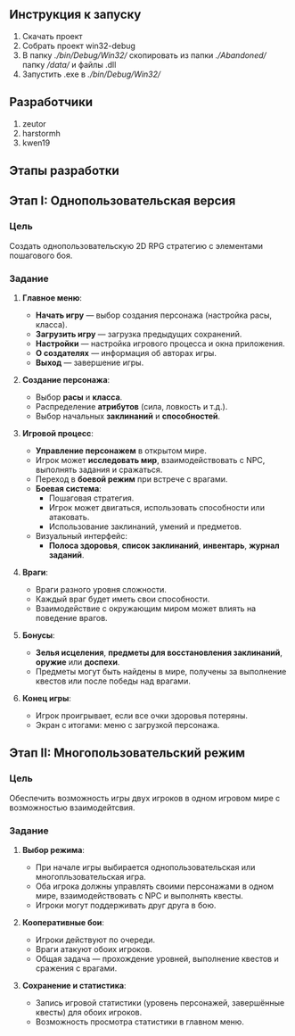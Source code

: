 ## Инструкция к запуску
1. Скачать проект
2. Собрать проект win32-debug
3. В папку *./bin/Debug/Win32/* скопировать из папки *./Abandoned/* папку */data/* и файлы .dll
4. Запустить .exe в *./bin/Debug/Win32/*

## Разработчики
1. zeutor
2. harstormh
3. kwen19

## Этапы разработки
## Этап I: Однопользовательская версия

### Цель
Создать однопользовательскую 2D RPG стратегию с элементами пошагового боя.

### Задание

1. **Главное меню**:
   - **Начать игру** — выбор создания персонажа (настройка расы, класса).
   - **Загрузить игру** — загрузка предыдущих сохранений.
   - **Настройки** — настройка игрового процесса и окна приложения.
   - **О создателях** — информация об авторах игры.
   - **Выход** — завершение игры.

2. **Создание персонажа**:
   - Выбор **расы** и **класса**.
   - Распределение **атрибутов** (сила, ловкость и т.д.).
   - Выбор начальных **заклинаний** и **способностей**.

3. **Игровой процесс**:
   - **Управление персонажем** в открытом мире.
   - Игрок может **исследовать мир**, взаимодействовать с NPC, выполнять задания и сражаться.
   - Переход в **боевой режим** при встрече с врагами.
   - **Боевая система**:
     - Пошаговая стратегия.
     - Игрок может двигаться, использовать способности или атаковать.
     - Использование заклинаний, умений и предметов.
   - Визуальный интерфейс:
     - **Полоса здоровья**, **список заклинаний**, **инвентарь**, **журнал заданий**.

4. **Враги**:
   - Враги разного уровня сложности.
   - Каждый враг будет иметь свои способности.
   - Взаимодействие с окружающим миром может влиять на поведение врагов.

5. **Бонусы**:
   - **Зелья исцеления**, **предметы для восстановления заклинаний**, **оружие** или **доспехи**.
   - Предметы могут быть найдены в мире, получены за выполнение квестов или после победы над врагами.

6. **Конец игры**:
   - Игрок проигрывает, если все очки здоровья потеряны.
   - Экран с итогами: меню с загрузкой персонажа.

## Этап II: Многопользовательский режим

### Цель
Обеспечить возможность игры двух игроков в одном игровом мире с возможностью взаимодейтсвия.

### Задание

1. **Выбор режима**:
   - При начале игры выбирается однопользовательская или многопльзовательская игра.
   - Оба игрока должны управлять своими персонажами в одном мире, взаимодействовать с NPC и выполнять квесты.
   - Игроки могут поддерживать друг друга в бою.

2. **Кооперативные бои**:
   - Игроки действуют по очереди.
   - Враги атакуют обоих игроков.
   - Общая задача — прохождение уровней, выполнение квестов и сражения с врагами.

3. **Сохранение и статистика**:
   - Запись игровой статистики (уровень персонажей, завершённые квесты) для обоих игроков.
   - Возможность просмотра статистики в главном меню.